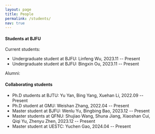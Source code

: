 ```yaml
---
layout: page
title: People
permalink: /students/
nav: true
---
```


#### Students at BJFU

Current students:
- Undergraduate student at BJFU: Linfeng Wu, 2023.11 -- Present
- Undergraduate student at BJFU: Bingxin Ou, 2023.11 -- Present

<!-- 
- 2023.05 -- present, [Hao Chen](https://scholar.google.com/citations?hl=en&user=tktqkhwAAAAJ&view_op=list_works&sortby=pubdate), PhD @ Carniege Mellon University.
- 2023.03 -- present, Kaijie Zhu, Master @ Institute of Automation, CAS.
-->

Alumni:

<!-- 
- 2023.03 -- 2023.04, Lu Tan, Master @ Tsinghua University.
- 2022.10 -- 2023.03, [Xixu Hu](https://xixuhu.github.io/), Ph.D @ City University of Hong Kong.
- 2022.07 -- 2023.03, [Runkai Zheng](https://scholar.google.com/citations?user=52haRQ0AAAAJ&hl=en), Master @ Chinese University of Hong Kong (Shenzhen).
- 2021.11 -- 2022.10, [Yidong Wang](https://qianlanwyd.github.io/), Master @ Tokyo Institute of Technology. Now: starts his Ph.D in PKU. 
  - Topics: semi-supervised learning, long-tail learning.
  - Publications during internship: NeurIPS'22, ACML'22, COLING'22
- 2021.06 -- 2021.11, [Wang Lu](https://scholar.google.com.hk/citations?user=r0C8zaMAAAAJ&hl=zh-CN), Ph.D @ ICT, Chinese Academy of Sciences. Now: continue his Ph.D in ICT.
  - Topics: domain generalization, federated learning, transfer learning.
  - Publications during internship: TKDE'22, TMLR'22, Ubicomp'22, IEEE TBD'22, ICASSP'22, IJCAI'22 workshop.
- 2020.12 -- 2021.05, [Wenxin Hou](https://houwx.net), Master @ Tokyo Institute of Technology. Now: SDE at Microsoft.
  - Topics: speech recognition, semi-supervised learning.
  - Publications during internship: NeurIPS'21, TASLP'22, Interspeech'21.
- 2020.10 -- 2020.11, Danni Li, Bachelor @ City University of Hong Kong. Now: Amazon.
- 2020.05 -- 2020.09, Yuntao Du, Ph.D @ Nanjing University. Now: continue his Ph.D in NJU.
  - Topics: domain adaptation, time series analysis.
  - Publications during internship: CIKM'21.
- 2019.10 -- 2020.01, Weixin Lu, Bachelor @ Peking University. Now: Master @ New York University.
-->

#### Collaborating students
- Ph.D students at BJTU: Yu Yan, Bing Yang, Xuehan Li, 2022.09 -- Present
- Ph.D student at GMU: Weishan Zhang, 2022.04 -- Present
- Master student at BJFU: Wenlu Yu, Bingbing Bao, 2023.12 -- Present
- Master students at QFNU: Shujiao Wang, Shuna Jiang, Xiaoshan Cui, Qiqi Yu, Zhenyu Zhen, 2023.12 -- Present
- Master student at UESTC: Yuchen Gao, 2024.04 -- Present

  
<!-- 
- Ph.D students at ICT, CAS: Xin Qin, Wang Lu, Yuxin Zhang.
- Master student at Tsinghua University: Lu Tan.
- Ph.D student at Institute of Acoustics, CAS: Han Zhu.
- Ph.D student at Carnegie Mellon University: Hao Chen.
- Master/Ph.D students at Institute of Automation, CAS: YiFan Zhang, Kaijie Zhu.
- Ph.D student at University of Tokyo: Yivan Zhang.
-->
